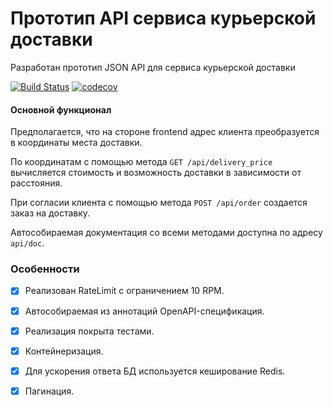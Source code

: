 # Прототип API сервиса курьерской доставки
Разработан прототип JSON API для сервиса курьерской доставки

[![Build Status](https://travis-ci.org/MrSmile2114/av-sd.svg?branch=master)](https://travis-ci.org/MrSmile2114/av-sd)
[![codecov](https://codecov.io/gh/MrSmile2114/av-sd/branch/master/graph/badge.svg)](https://codecov.io/gh/MrSmile2114/av-sd)

#### Основной функционал
Предполагается, что на стороне frontend адрес клиента преобразуется в координаты места доставки. 

По координатам с помощью метода `GET /api/delivery_price` вычисляется стоимость и возможность доставки в зависимости от расстояния.

При согласии клиента с помощью метода `POST /api/order` создается заказ на доставку.

Автособираемая документация со всеми методами доступна по адресу `api/doc`.

### Особенности
- [x] Реализован RateLimit с ограничением 10 RPM.
- [x] Автособираемая из аннотаций OpenAPI-спецификация.
- [x] Реализация покрыта тестами.
- [x] Контейнеризация.
- [x] Для ускорения ответа БД используется кеширование Redis.
- [x] Пагинация.



